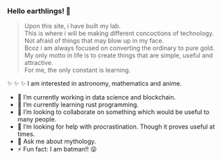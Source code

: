 ### Hello earthlings! 👋

>Upon this site, i have built my lab.\
This is where i will be making different concoctions of technology.\
Not afraid of things that may blow up in my face.\
Bcoz i am always focused on converting the ordinary to pure gold.\
My only motto in life is to create things that are simple, useful and attractive.\
For me, the only constant is learning.

✨ ✨ ✨ I am interested in astronomy, mathematics and anime.

- 🔭 I’m currently working in data science and blockchain.
- 🌱 I’m currently learning rust programming.
- 👯 I’m looking to collaborate on something which would be useful to many people.
- 🤔 I’m looking for help with procrastination. Though it proves useful at times.
- 💬 Ask me about mythology.
- ⚡ Fun fact: I am batman!! 😜

